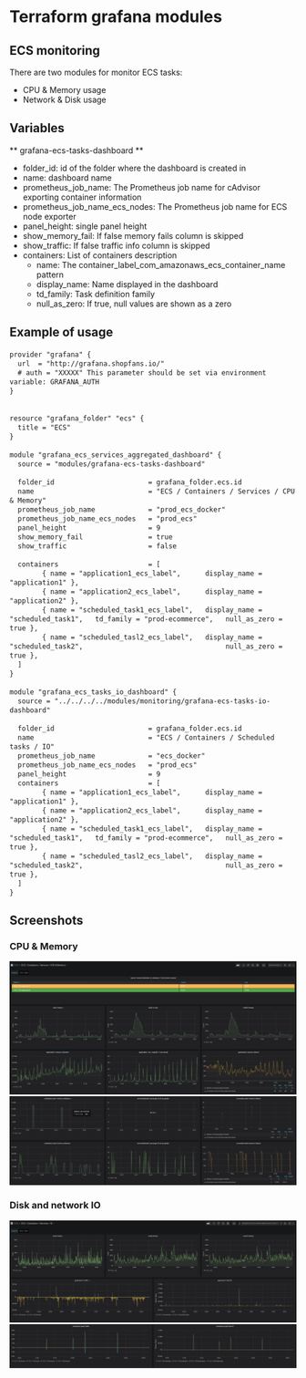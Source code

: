 # Terraform grafana modules

## ECS monitoring 

There are two modules for monitor ECS tasks:

- CPU & Memory usage
- Network & Disk usage

## Variables

** grafana-ecs-tasks-dashboard **

- folder_id: id of the folder where the dashboard is created in
- name: dashboard name
- prometheus_job_name: The Prometheus job name for cAdvisor exporting container information
- prometheus_job_name_ecs_nodes: The Prometheus job name for ECS node exporter
- panel_height: single panel height
- show_memory_fail: If false memory fails column is skipped
- show_traffic: If false traffic info column is skipped
- containers: List of containers description
    - name: The container_label_com_amazonaws_ecs_container_name pattern
    - display_name: Name displayed in the dashboard
    - td_family: Task definition family
    - null_as_zero: If true, null values are shown as a zero



## Example of usage

```
provider "grafana" {
  url  = "http://grafana.shopfans.io/"
  # auth = "XXXXX" This parameter should be set via environment variable: GRAFANA_AUTH
}


resource "grafana_folder" "ecs" {
  title = "ECS"
}

module "grafana_ecs_services_aggregated_dashboard" {
  source = "modules/grafana-ecs-tasks-dashboard"

  folder_id                       = grafana_folder.ecs.id
  name                            = "ECS / Containers / Services / CPU & Memory"
  prometheus_job_name             = "prod_ecs_docker"
  prometheus_job_name_ecs_nodes   = "prod_ecs"
  panel_height                    = 9
  show_memory_fail                = true
  show_traffic                    = false

  containers                      = [
        { name = "application1_ecs_label",      display_name = "application1" },
        { name = "application2_ecs_label",      display_name = "application2" },
        { name = "scheduled_task1_ecs_label",   display_name = "scheduled_task1",   td_family = "prod-ecommerce",   null_as_zero = true },
        { name = "scheduled_tasl2_ecs_label",   display_name = "scheduled_task2",                                   null_as_zero = true },
  ]
}

module "grafana_ecs_tasks_io_dashboard" {
  source = "../../../../modules/monitoring/grafana-ecs-tasks-io-dashboard"

  folder_id                       = grafana_folder.ecs.id
  name                            = "ECS / Containers / Scheduled tasks / IO"
  prometheus_job_name             = "ecs_docker"
  prometheus_job_name_ecs_nodes   = "prod_ecs"
  panel_height                    = 9
  containers                      = [
        { name = "application1_ecs_label",      display_name = "application1" },
        { name = "application2_ecs_label",      display_name = "application2" },
        { name = "scheduled_task1_ecs_label",   display_name = "scheduled_task1",   td_family = "prod-ecommerce",   null_as_zero = true },
        { name = "scheduled_tasl2_ecs_label",   display_name = "scheduled_task2",                                   null_as_zero = true },
  ]
}
```

## Screenshots

### CPU & Memory

![Screenshot 1](/static/cpu-mem-1.png)
![Screenshot 1](/static/cpu-mem-2.png)

### Disk and network IO

![Screenshot 1](/static/io-1.png)
![Screenshot 1](/static/io-2.png)